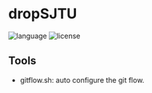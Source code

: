 # dropSJTU
![language](https://img.shields.io/badge/Language-Java-orange.svg)
![license](https://img.shields.io/badge/License-GPL--3.0-blue.svg)

## Tools
- gitflow.sh: auto configure the git flow.